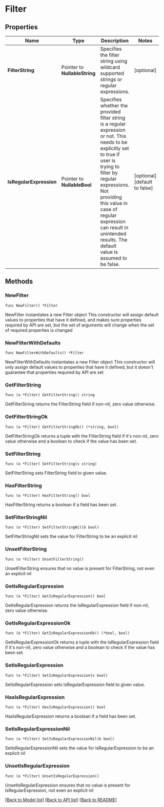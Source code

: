 # Filter

## Properties

Name | Type | Description | Notes
------------ | ------------- | ------------- | -------------
**FilterString** | Pointer to **NullableString** | Specifies the filter string using wildcard supported strings or regular expressions. | [optional] 
**IsRegularExpression** | Pointer to **NullableBool** | Specifies whether the provided filter string is a regular expression or not. This needs to be explicitly set to true if user is trying to filter by regular expressions. Not providing this value in case of regular expression can result in unintended results. The default value is assumed to be false. | [optional] [default to false]

## Methods

### NewFilter

`func NewFilter() *Filter`

NewFilter instantiates a new Filter object
This constructor will assign default values to properties that have it defined,
and makes sure properties required by API are set, but the set of arguments
will change when the set of required properties is changed

### NewFilterWithDefaults

`func NewFilterWithDefaults() *Filter`

NewFilterWithDefaults instantiates a new Filter object
This constructor will only assign default values to properties that have it defined,
but it doesn't guarantee that properties required by API are set

### GetFilterString

`func (o *Filter) GetFilterString() string`

GetFilterString returns the FilterString field if non-nil, zero value otherwise.

### GetFilterStringOk

`func (o *Filter) GetFilterStringOk() (*string, bool)`

GetFilterStringOk returns a tuple with the FilterString field if it's non-nil, zero value otherwise
and a boolean to check if the value has been set.

### SetFilterString

`func (o *Filter) SetFilterString(v string)`

SetFilterString sets FilterString field to given value.

### HasFilterString

`func (o *Filter) HasFilterString() bool`

HasFilterString returns a boolean if a field has been set.

### SetFilterStringNil

`func (o *Filter) SetFilterStringNil(b bool)`

 SetFilterStringNil sets the value for FilterString to be an explicit nil

### UnsetFilterString
`func (o *Filter) UnsetFilterString()`

UnsetFilterString ensures that no value is present for FilterString, not even an explicit nil
### GetIsRegularExpression

`func (o *Filter) GetIsRegularExpression() bool`

GetIsRegularExpression returns the IsRegularExpression field if non-nil, zero value otherwise.

### GetIsRegularExpressionOk

`func (o *Filter) GetIsRegularExpressionOk() (*bool, bool)`

GetIsRegularExpressionOk returns a tuple with the IsRegularExpression field if it's non-nil, zero value otherwise
and a boolean to check if the value has been set.

### SetIsRegularExpression

`func (o *Filter) SetIsRegularExpression(v bool)`

SetIsRegularExpression sets IsRegularExpression field to given value.

### HasIsRegularExpression

`func (o *Filter) HasIsRegularExpression() bool`

HasIsRegularExpression returns a boolean if a field has been set.

### SetIsRegularExpressionNil

`func (o *Filter) SetIsRegularExpressionNil(b bool)`

 SetIsRegularExpressionNil sets the value for IsRegularExpression to be an explicit nil

### UnsetIsRegularExpression
`func (o *Filter) UnsetIsRegularExpression()`

UnsetIsRegularExpression ensures that no value is present for IsRegularExpression, not even an explicit nil

[[Back to Model list]](../README.md#documentation-for-models) [[Back to API list]](../README.md#documentation-for-api-endpoints) [[Back to README]](../README.md)


